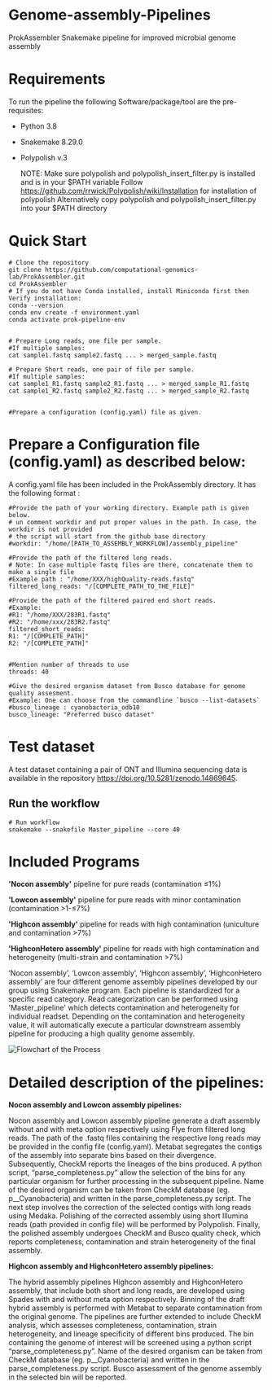 # Genome-assembly-Pipelines
ProkAssembler
Snakemake pipeline for improved microbial genome assembly

# Requirements
To run the pipeline the following Software/package/tool are the pre-requisites:

- Python 3.8
- Snakemake 8.29.0
- Polypolish v.3

  NOTE: Make sure polypolish and polypolish_insert_filter.py is installed and is in your $PATH variable
  Follow https://github.com/rrwick/Polypolish/wiki/Installation for installation of polypolish
  Alternatively copy polypolish and polypolish_insert_filter.py into your $PATH directory
  
# Quick Start

```batch
# Clone the repository
git clone https://github.com/computational-genomics-lab/ProkAssembler.git
cd ProkAssembler
# If you do not have Conda installed, install Miniconda first then Verify installation:
conda --version
conda env create -f environment.yaml
conda activate prok-pipeline-env


# Prepare Long reads, one file per sample. 
#If multiple samples:
cat sample1.fastq sample2.fastq ... > merged_sample.fastq

# Prepare Short reads, one pair of file per sample. 
#If multiple samples:
cat sample1_R1.fastq sample2_R1.fastq ... > merged_sample_R1.fastq
cat sample1_R2.fastq sample2_R2.fastq ... > merged_sample_R2.fastq


#Prepare a configuration (config.yaml) file as given.

``` 

  
# Prepare a Configuration file (config.yaml) as described below:

A config.yaml file has been included in the ProkAssembly directory. It has the following format :
```batch
#Provide the path of your working directory. Example path is given below.
# un comment workdir and put proper values in the path. In case, the workdir is not provided
# the script will start from the github base directory
#workdir: "/home/[PATH_TO_ASSEMBLY_WORKFLOW]/assembly_pipeline"

#Provide the path of the filtered long reads.
# Note: In case multiple fastq files are there, concatenate them to make a single file
#Example path : "/home/XXX/highQuality-reads.fastq"
filtered_long_reads: "/[COMPLETE_PATH_TO_THE_FILE]"

#Provide the path of the filtered paired end short reads.
#Example:
#R1: "/home/XXX/283R1.fastq"
#R2: "/home/xxx/283R2.fastq"
filtered_short_reads:
R1: "/[COMPLETE_PATH]"
R2: "/[COMPLETE_PATH]"


#Mention number of threads to use
threads: 40

#Give the desired organism dataset from Busco database for genome quality assesment.
#Example: One can choose from the commandline `busco --list-datasets`
#busco_lineage : cyanobacteria_odb10    
busco_lineage: "Preferred busco dataset"

```
# Test dataset
A test dataset containing a pair of ONT and Illumina sequencing data  is available in the repository https://doi.org/10.5281/zenodo.14869645. 
## Run the workflow
```
# Run workflow
snakemake --snakefile Master_pipeline --core 40
```

# Included Programs
**'Nocon assembly'** pipeline for pure reads (contamination ≤1%)

**'Lowcon assembly'** pipeline for pure reads with minor contamination (contamination >1-≤7%)

**'Highcon assembly'** pipeline for reads with high contamination (uniculture and contamination >7%)

**'HighconHetero assembly'** pipeline for reads with high contamination and heterogeneity (multi-strain and contamination >7%)

‘Nocon assembly’, ‘Lowcon assembly’, ‘Highcon assembly’, ‘HighconHetero assembly’ are four different genome assembly pipelines developed by our group using Snakemake program. Each pipeline is standardized for a specific read category. Read categorization can be performed using 'Master_pipeline' which detects contamination and heterogeneity for individual readset. Depending on the contamination and heterogeneity value, it will automatically execute a particular downstream assembly pipeline for producing a high quality genome assembly.

![Flowchart of the Process](https://github.com/computational-genomics-lab/ProkAssembly/blob/main/fig1a.jpg?raw=true)


# Detailed description of the pipelines:

**Nocon assembly and Lowcon assembly pipelines:**

Nocon assembly and Lowcon assembly pipeline generate a draft assembly without and with meta option respectively using Flye from filtered long reads. The path of the .fastq files containing the respective long reads may be provided in the config file (config.yaml).
Metabat segregates the contigs of the assembly into separate bins based on their divergence.
Subsequently, CheckM reports the lineages of the bins produced.
A python script, “parse_completeness.py” allow the selection of the bins for any particular organism for further processing in the subsequent pipeline. Name of the desired organism can be taken from CheckM database (eg. p__Cyanobacteria) and written in the parse_completeness.py script.
The next step involves the correction of the selected contigs with long reads using Medaka.
Polishing of the corrected assembly using short Illumina reads (path provided in config file) will be performed by Polypolish.
Finally, the polished assembly undergoes CheckM and Busco quality check, which reports completeness, contamination and strain heterogeneity of the final assembly.

**Highcon assembly and HighconHetero assembly pipelines:**

The hybrid assembly pipelines Highcon assembly and HighconHetero assembly, that include both short and long reads, are developed using Spades with and without meta option respectively. 
Binning of the draft hybrid assembly is performed with Metabat to separate contamination from the original genome.
The pipelines are further extended to include CheckM analysis, which assesses completeness, contamination, strain heterogeneity, and lineage specificity of different bins produced.
The bin containing the genome of interest will be screened using a python script “parse_completeness.py”. Name of the desired organism can be taken from CheckM database (eg. p__Cyanobacteria) and written in the parse_completeness.py script.
Busco assessment of the genome assembly in the selected bin will be reported.


